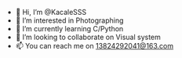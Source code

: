 - 👋 Hi, I’m @KacaleSSS
- 👀 I’m interested in Photographing
- 🌱 I’m currently learning C/Python
- 💞️ I’m looking to collaborate on Visual system
- 📫 You can reach me on 13824292041@163.com

<!---
KacaleSSS/KacaleSSS is a ✨ special ✨ repository because its `README.md` (this file) appears on your GitHub profile.
You can click the Preview link to take a look at your changes.
--->
